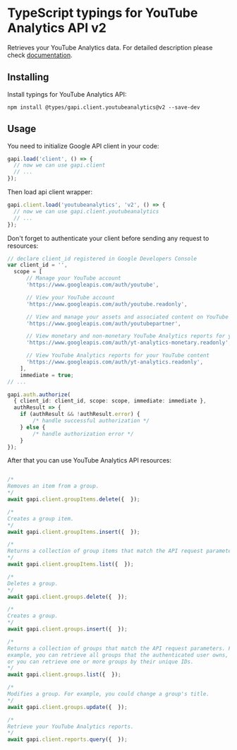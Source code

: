 # TypeScript typings for YouTube Analytics API v2

Retrieves your YouTube Analytics data.
For detailed description please check [documentation](https://developers.google.com/youtube/analytics).

## Installing

Install typings for YouTube Analytics API:

```
npm install @types/gapi.client.youtubeanalytics@v2 --save-dev
```

## Usage

You need to initialize Google API client in your code:

```typescript
gapi.load('client', () => {
  // now we can use gapi.client
  // ...
});
```

Then load api client wrapper:

```typescript
gapi.client.load('youtubeanalytics', 'v2', () => {
  // now we can use gapi.client.youtubeanalytics
  // ...
});
```

Don't forget to authenticate your client before sending any request to resources:

```typescript
// declare client_id registered in Google Developers Console
var client_id = '',
  scope = [ 
      // Manage your YouTube account
      'https://www.googleapis.com/auth/youtube',

      // View your YouTube account
      'https://www.googleapis.com/auth/youtube.readonly',

      // View and manage your assets and associated content on YouTube
      'https://www.googleapis.com/auth/youtubepartner',

      // View monetary and non-monetary YouTube Analytics reports for your YouTube content
      'https://www.googleapis.com/auth/yt-analytics-monetary.readonly',

      // View YouTube Analytics reports for your YouTube content
      'https://www.googleapis.com/auth/yt-analytics.readonly',
    ],
    immediate = true;
// ...

gapi.auth.authorize(
  { client_id: client_id, scope: scope, immediate: immediate },
  authResult => {
    if (authResult && !authResult.error) {
        /* handle successful authorization */
    } else {
        /* handle authorization error */
    }
});
```

After that you can use YouTube Analytics API resources:

```typescript

/*
Removes an item from a group.
*/
await gapi.client.groupItems.delete({  });

/*
Creates a group item.
*/
await gapi.client.groupItems.insert({  });

/*
Returns a collection of group items that match the API request parameters.
*/
await gapi.client.groupItems.list({  });

/*
Deletes a group.
*/
await gapi.client.groups.delete({  });

/*
Creates a group.
*/
await gapi.client.groups.insert({  });

/*
Returns a collection of groups that match the API request parameters. For
example, you can retrieve all groups that the authenticated user owns,
or you can retrieve one or more groups by their unique IDs.
*/
await gapi.client.groups.list({  });

/*
Modifies a group. For example, you could change a group's title.
*/
await gapi.client.groups.update({  });

/*
Retrieve your YouTube Analytics reports.
*/
await gapi.client.reports.query({  });
```
